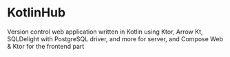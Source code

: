 # KotlinHub
Version control web application written in Kotlin using Ktor, Arrow Kt, SQLDelight with PostgreSQL driver, and more for server, and Compose Web & Ktor for the frontend part
